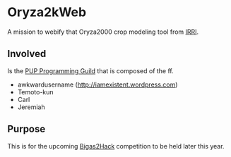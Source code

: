 # Oryza2kWeb

A mission to webify that Oryza2000 crop modeling tool from [IRRI](https://sites.google.com/a/irri.org/oryza2000).

## Involved

Is the [PUP Programming Guild](https://fb.com/puprogrammingguild) that is composed of the ff.

* awkwardusername (http://iamexistent.wordpress.com)
* Temoto-kun
* Carl
* Jeremiah

## Purpose

This is for the upcoming [Bigas2Hack](http://rice-hackathon.irri.org/) competition to be held later this year.